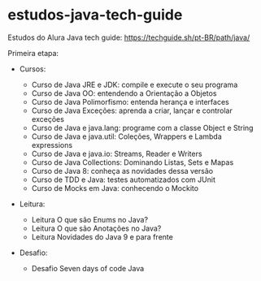 # estudos-java-tech-guide
Estudos do Alura Java tech guide: https://techguide.sh/pt-BR/path/java/

Primeira etapa:

- Cursos:
  - Curso de Java JRE e JDK: compile e execute o seu programa
  - Curso de Java OO: entendendo a Orientação a Objetos
  - Curso de Java Polimorfismo: entenda herança e interfaces
  - Curso de Java Exceções: aprenda a criar, lançar e controlar exceções
  - Curso de Java e java.lang: programe com a classe Object e String
  - Curso de Java e java.util: Coleções, Wrappers e Lambda expressions
  - Curso de Java e java.io: Streams, Reader e Writers
  - Curso de Java Collections: Dominando Listas, Sets e Mapas
  - Curso de Java 8: conheça as novidades dessa versão
  - Curso de TDD e Java: testes automatizados com JUnit
  - Curso de Mocks em Java: conhecendo o Mockito
  
  
- Leitura:
  - Leitura O que são Enums no Java?
  - Leitura O que são Anotações no Java? 
  - Leitura Novidades do Java 9 e para frente
  
  
- Desafio:
  - Desafio Seven days of code Java
